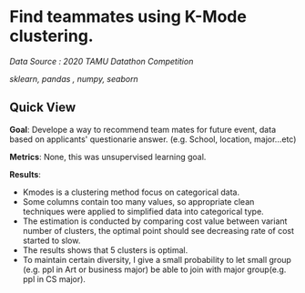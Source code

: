 # Find teammates using K-Mode clustering.
_Data Source : 2020 TAMU Datathon Competition_

_sklearn, pandas , numpy, seaborn_

## Quick View
__Goal__: Develope a way to recommend team mates for future event, data based on applicants' questionarie answer. (e.g. School, location, major...etc)

__Metrics__: None, this was unsupervised learning goal.

__Results__:

- Kmodes is a clustering method focus on categorical data.
- Some columns contain too many values, so appropriate clean techniques were applied to simplified data into categorical type.
- The estimation is conducted by comparing cost value between variant number of clusters, the optimal point should see decreasing rate of cost started to slow.
- The results shows that 5 clusters is optimal.
- To maintain certain diversity, I give a small probability to let small group (e.g. ppl in Art or business major) be able to join with major group(e.g. ppl in CS major).
